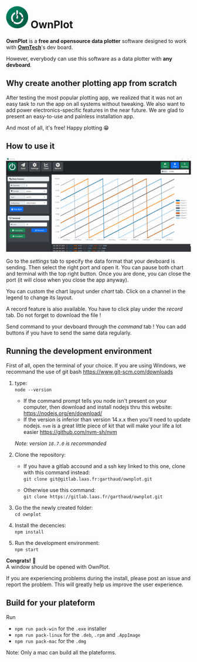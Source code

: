 # <img src="./assets/Icon.png" width=60 alt="OwnPlot Logo"> OwnPlot

**OwnPlot** is a **free and opensource data plotter** software designed to work with **[OwnTech](https://www.owntech.org/)**'s dev board. 

However, everybody can use this software as a data plotter with **any devboard**.

## Why create another plotting app from scratch

After testing the most popular plotting app, we realized that it was not an easy task to run the app on all systems without tweaking. We also want to add power electronics-specific features in the near future. We are glad to present an easy-to-use and painless installation app.

And most of all, it's free!
Happy plotting 😁

## How to use it

![OwnPlot Demo](./assets/Demo.gif "OwnPlot Demo")

Go to the *settings* tab to specify the data format that your devboard is sending.
Then select the right port and open it. You can pause both chart and terminal with the top right button.
Once you are done, you can close the port (it will close when you close the app anyway).

You can custom the chart layout under *chart* tab. Click on a channel in the legend to change its layout.

A record feature is also available. You have to click play under the *record* tab. Do not forget to download the file !

Send command to your devboard through the *command* tab ! You can add buttons if you have to send the same data regularly.

## Running the development environment

First of all, open the terminal of your choice.
If you are using Windows, we recommand the use of git bash https://www.git-scm.com/downloads

1. type: \
    `node --version`
    * If the command prompt tells you node isn't present on your computer, then download and install nodejs thru this website:
        https://nodejs.org/en/download/
    * If the version is inferior than version 14.x.x then you'll need to update nodejs. `nvm` is a great little piece of kit that will make your life a lot easier   https://github.com/nvm-sh/nvm
    
    *Note: version `18.7.0` is recommanded*

2. Clone the repository:
    * If you have a gitlab accound and a ssh key linked to this one, clone with this command instead: \
    `git clone git@gitlab.laas.fr:garthaud/ownplot.git`

    * Otherwise use this command: \
    `git clone https://gitlab.laas.fr/garthaud/ownplot.git`

3. Go the the newly created folder: \
`cd ownplot`

4. Install the decencies: \
`npm install`

5. Run the development environment: \
`npm start`

**Congrats!** 🥳 \
A window should be opened with OwnPlot.

If you are experiencing problems during the install, please post an issue and report the problem. This will greatly help us improve the user experience.


## Build for your plateform

Run 
- `npm run pack-win` for the `.exe` installer
- `npm run pack-linux` for the `.deb`, `.rpm` and `.AppImage`
- `npm run pack-mac` for the `.dmg`

Note:
Only a mac can build all the plateforms.